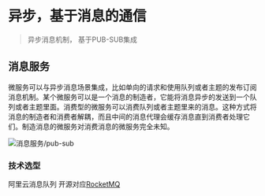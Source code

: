 # 异步，基于消息的通信
> 异步消息机制， 基于PUB-SUB集成


## 消息服务


微服务可以与异步消息场景集成，比如单向的请求和使用队列或者主题的发布订阅消息机制。某个微服务可以是一个消息的制造者，它能将消息异步的发送到一个队列或者主题里面。消费型的微服务可以消费队列或者主题里来的消息。这种方式将消息的制造者和消费者解耦，而且中间的消息代理会缓存消息直到消费者处理它们。制造消息的微服务对消费消息的微服务完全未知。

![消息服务/pub-sub](http://dockerone.com/uploads/article/20160710/068c8ef227f4f6823bce99afe71f7f9e.png)


### 技术选型

阿里云消息队列 开源对应[RocketMQ](https://help.aliyun.com/document_detail/29532.html?spm=5176.7946988.229208.1.YJ6WR3) 